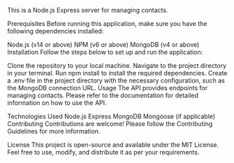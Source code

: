 This is a Node.js Express server for managing contacts.

Prerequisites
Before running this application, make sure you have the following dependencies installed:

Node.js (v14 or above)
NPM (v6 or above)
MongoDB (v4 or above)
Installation
Follow the steps below to set up and run the application:

Clone the repository to your local machine.
Navigate to the project directory in your terminal.
Run npm install to install the required dependencies.
Create a .env file in the project directory with the necessary configuration, such as the MongoDB connection URL.
Usage
The API provides endpoints for managing contacts. Please refer to the documentation for detailed information on how to use the API.

Technologies Used
Node.js
Express 
MongoDB
Mongoose (if applicable)
Contributing
Contributions are welcome! Please follow the Contributing Guidelines for more information.

License
This project is open-source and available under the MIT License. Feel free to use, modify, and distribute it as per your requirements.

